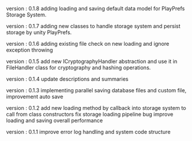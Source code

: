   version : 0.1.8
  adding loading and saving default data model for PlayPrefs Storage System.

  version : 0.1.7
  adding new classes to handle storage system and persist storage by unity PlayPrefs.

  version : 0.1.6
  adding existing file check on new loading and ignore exception throwing 

  version : 0.1.5
  add new ICryptographyHandler abstraction and use it in FileHandler class for cryptography and hashing operations. 

  version : 0.1.4
  update descriptions and summaries

  version : 0.1.3
  implementing parallel saving database files and custom file, improvement auto save

  version : 0.1.2
  add new loading method by callback into storage system to call from class constructors
  fix storage loading pipeline bug
  improve loading and saving overall performance
  
  version : 0.1.1
  improve error log handling and system code structure